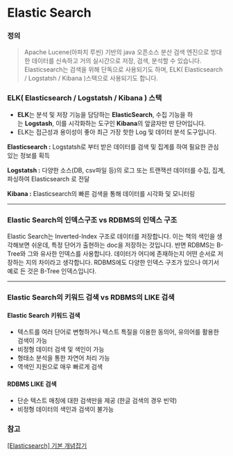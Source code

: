 # Elastic Search

### 정의

> Apache Lucene(아파치 루씬) 기반의 java 오픈소스 분산 검색 엔진으로 방대한 데이터를 신속하고 거의 실시간으로 저장, 검색, 분석할 수 있습니다.
Elasticsearch는 검색을 위해 단독으로 사용되기도 하며, ELK( Elasticsearch / Logstatsh / Kibana )스택으로 사용되기도 합니다.
> 

### **ELK( Elasticsearch / Logstatsh / Kibana ) 스택**

- **ELK**는 분석 및 저장 기능을 담당하는 **ElasticSearch**, 수집 기능을 하는 **Logstash**, 이를 시각화하는 도구인 **Kibana**의 앞글자만 딴 단어입니다.
- ELK는 접근성과 용이성이 좋아 최근 가장 핫한 Log 및 데이터 분석 도구입니다.

**Elasticsearch :** Logstatsh로 부터 받은 데이터를 검색 및 집계를 하여 필요한 관심 있는 정보를 획득

**Logstatsh :** 다양한 소스(DB, csv파일 등)의 로그 또는 트랜잭션 데이터를 수집, 집계, 파싱하여 Elasticsearch 로 전달

**Kibana :** Elasticsearch의 빠른 검색을 통해 데이터를 시각화 및 모니터링

---

### Elastic Search의 인덱스구조 vs RDBMS의 인덱스 구조

Elastic Search는 Inverted-Index 구조로 데이터를 저장합니다. 이는 책의 색인을 생각해보면 쉬운데, 특정 단어가 출현하는 doc을 저장하는 것입니다. 반면 RDBMS는 B-Tree와 그와 유사한 인덱스를 사용합니다. 데이터가 어디에 존재하는지 어떤 순서로 저장하는 지의 차이라고 생각합니다. RDBMS에도 다양한 인덱스 구조가 있으나 여기서 예로 든 것은 B-Tree 인덱스입니다.

---

### Elastic Search의 키워드 검색 vs RDBMS의 LIKE 검색

#### Elastic Search 키워드 검색 
- 텍스트를 여러 단어로 변형하거나 텍스트 특질을 이용한 동의어, 유의어를 활용한 검색이 가능
- 비정형 데이터 검색 및 색인이 가능
- 형태소 분석을 통한 자연어 처리 가능
- 역색인 지원으로 매우 빠르게 검색

#### RDBMS LIKE 검색
- 단순 텍스트 매칭에 대한 검색만을 제공 (한글 검색의 경우 빈약)
- 비정형 데이터의 색인과 검색이 불가능

### 참고

[[Elasticsearch] 기본 개념잡기](https://victorydntmd.tistory.com/308)
